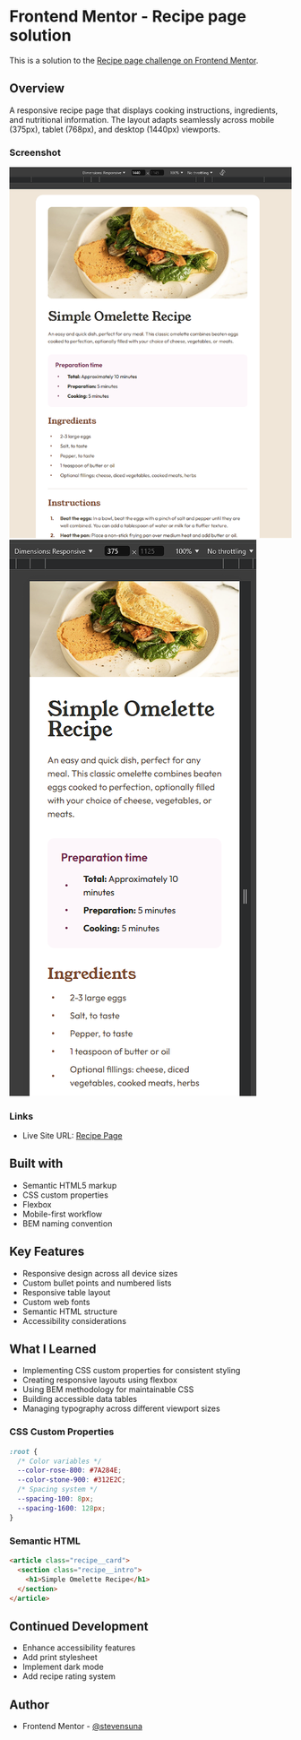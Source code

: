 # Frontend Mentor - Recipe page solution

This is a solution to the [Recipe page challenge on Frontend Mentor](https://www.frontendmentor.io/challenges/recipe-page-KiTsR8QQKm).

## Overview

A responsive recipe page that displays cooking instructions, ingredients, and nutritional information. The layout adapts seamlessly across mobile (375px), tablet (768px), and desktop (1440px) viewports.

### Screenshot

![Desktop View](./Desktop.png)
![Mobile View](./Mobile.png)

### Links

- Live Site URL: [Recipe Page](https://stevensuna.github.io/fem/recipe-page-main/)

## Built with

- Semantic HTML5 markup
- CSS custom properties
- Flexbox
- Mobile-first workflow
- BEM naming convention

## Key Features

- Responsive design across all device sizes
- Custom bullet points and numbered lists
- Responsive table layout
- Custom web fonts
- Semantic HTML structure
- Accessibility considerations

## What I Learned

- Implementing CSS custom properties for consistent styling
- Creating responsive layouts using flexbox
- Using BEM methodology for maintainable CSS
- Building accessible data tables
- Managing typography across different viewport sizes

### CSS Custom Properties

```css
:root {
  /* Color variables */
  --color-rose-800: #7A284E;
  --color-stone-900: #312E2C;
  /* Spacing system */
  --spacing-100: 8px;
  --spacing-1600: 128px;
}
```

### Semantic HTML

```html
<article class="recipe__card">
  <section class="recipe__intro">
    <h1>Simple Omelette Recipe</h1>
  </section>
</article>
```

## Continued Development

- Enhance accessibility features
- Add print stylesheet
- Implement dark mode
- Add recipe rating system

## Author

- Frontend Mentor - [@stevensuna](https://www.frontendmentor.io/profile/stevensuna)